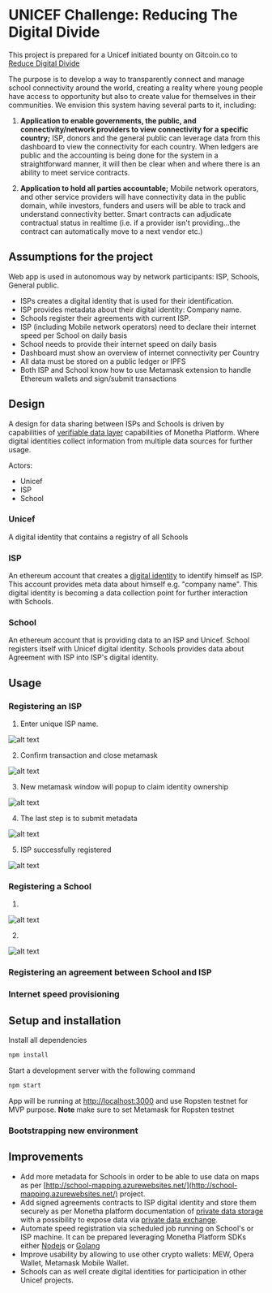 # UNICEF Challenge: Reducing The Digital Divide

This project is prepared for a Unicef initiated bounty on Gitcoin.co to [Reduce Digital Divide](https://gitcoin.co/issue/gitcoinco/skunkworks/127/3308)

The purpose is to develop a way to transparently connect and manage school connectivity around the world, creating a reality where young people have access to opportunity but also to create value for themselves in their communities. We envision this system having several parts to it, including:

1. **Application to enable governments, the public, and connectivity/network providers to view connectivity for a specific country;** ISP, donors and the general public can leverage data from this dashboard to view the connectivity for each country. When ledgers are public and the accounting is being done for the system in a straightforward manner, it will then be clear when and where there is an ability to meet service contracts.

2. **Application to hold all parties accountable;** Mobile network operators, and other service providers will have connectivity data in the public domain, while investors, funders and users will be able to track and understand connectivity better. Smart contracts can adjudicate contractual status in realtime (i.e. if a provider isn't providing…the contract can automatically move to a next vendor etc.)

## Assumptions for the project

Web app is used in autonomous way by network participants: ISP, Schools, General public.

- ISPs creates a digital identity that is used for their identification.
- ISP provides metadata about their digital identity: Company name.
- Schools register their agreements with current ISP.
- ISP (including Mobile network operators) need to declare their internet speed per School on daily basis
- School needs to provide their internet speed on daily basis
- Dashboard must show an overview of internet connectivity per Country
- All data must be stored on a public ledger or IPFS
- Both ISP and School know how to use Metamask extension to handle Ethereum wallets and sign/submit transactions

## Design

A design for data sharing between ISPs and Schools is driven by capabilities of [verifiable data layer]() capabilities of Monetha Platform. Where digital identities collect information from multiple data sources for further usage.

Actors:

- Unicef
- ISP
- School

### Unicef

A digital identity that contains a registry of all Schools

### ISP

An ethereum account that creates a [digital identity](https://github.com/monetha/reputation-contracts#passport) to identify himself as ISP. This account provides meta data about himself e.g. "company name". This digital identity is becoming a data collection point for further interaction with Schools.

### School

An ethereum account that is providing data to an ISP and Unicef. School registers itself with Unicef digital identity. Schools provides data about Agreement with ISP into ISP's digital identity.

## Usage

### Registering an ISP

1. Enter unique ISP name.

![alt text](https://raw.githubusercontent.com/monetha/unicef-challenge-reducing-digital-divide/master/img/isp_1.jpg)

2. Confirm transaction and close metamask

![alt text](https://raw.githubusercontent.com/monetha/unicef-challenge-reducing-digital-divide/master/img/isp_2.jpg)

3. New metamask window will popup to claim identity ownership

![alt text](https://raw.githubusercontent.com/monetha/unicef-challenge-reducing-digital-divide/master/img/isp_3.jpg)

4. The last step is to submit metadata

![alt text](https://raw.githubusercontent.com/monetha/unicef-challenge-reducing-digital-divide/master/img/isp_4.jpg)

5. ISP successfully registered

![alt text](https://raw.githubusercontent.com/monetha/unicef-challenge-reducing-digital-divide/master/img/isp_5.jpg)

### Registering a School

1. 

![alt text](https://raw.githubusercontent.com/monetha/unicef-challenge-reducing-digital-divide/master/img/school_1.jpg)

2. 

![alt text](https://raw.githubusercontent.com/monetha/unicef-challenge-reducing-digital-divide/master/img/school_2.jpg)


### Registering an agreement between School and ISP

### Internet speed provisioning

## Setup and installation

Install all dependencies

```sh
npm install
```

Start a development server with the following command

```sh
npm start
```

App will be running at [http://localhost:3000](http://localhost:3000) and use Ropsten testnet for MVP purpose. **Note** make sure to set Metamask for Ropsten testnet

### Bootstrapping new environment

## Improvements

- Add more metadata for Schools in order to be able to use data on maps as per [http://school-mapping.azurewebsites.net/](http://school-mapping.azurewebsites.net/) project.
- Add signed agreements contracts to ISP digital identity and store them securely as per Monetha platform documentation of [private data storage](https://github.com/monetha/js-verifiable-data#Private-data) with a possibility to expose data via [private data exchange](https://github.com/monetha/js-verifiable-data#Private-data-exchange).
- Automate speed registration via scheduled job running on School's or ISP machine. It can be prepared leveraging Monetha Platform SDKs either [Nodejs](github.com/monetha/js-verifiable-data) or [Golang](https://github.com/monetha/go-verifiable-data)
- Improve usability by allowing to use other crypto wallets: MEW, Opera Wallet, Metamask Mobile Wallet.
- Schools can as well create digital identities for participation in other Unicef projects.
